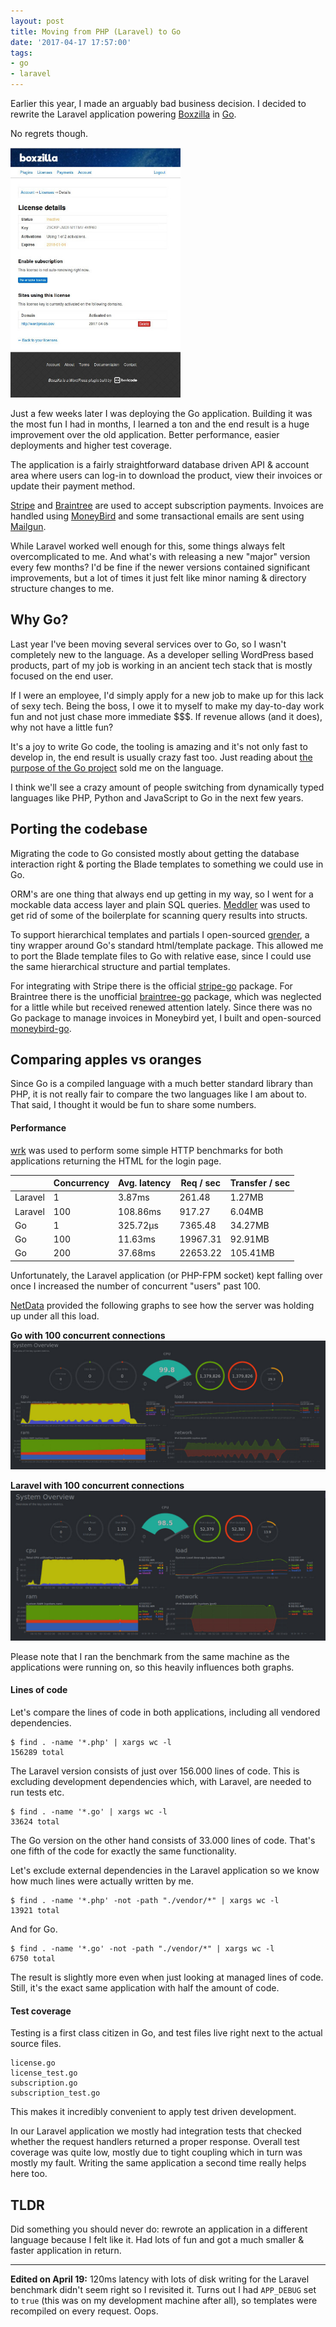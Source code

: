 ```yaml
---
layout: post
title: Moving from PHP (Laravel) to Go
date: '2017-04-17 17:57:00'
tags:
- go
- laravel
---
```


Earlier this year, I made an arguably bad business decision. I decided to rewrite the Laravel application powering [Boxzilla](https://platform.boxzillaplugin.com/) in [Go](https://golang.org/). 

No regrets though. 

<img style="height: 400px; width: auto;" class="desktop-pull-right small-margin" src="/media/2017-04-boxzilla-platform.jpg">

Just a few weeks later I was deploying the Go application. Building it was the most fun I had in months, I learned a ton and the end result is a huge improvement over the old application. Better performance, easier deployments and higher test coverage. 

The application is a fairly straightforward database driven API & account area where users can log-in to download the product, view their invoices or update their payment method.

[Stripe](https://stripe.com/) and [Braintree](https://www.braintreepayments.com/) are used to accept subscription payments. Invoices are handled using [MoneyBird](https://www.moneybird.com/) and some transactional emails are sent using [Mailgun](https://www.mailgun.com/).

While Laravel worked well enough for this, some things always felt overcomplicated to me. And what's with releasing a new "major" version every few months? I'd be fine if the newer versions contained significant improvements, but a lot of times it just felt like minor naming & directory structure changes to me. 

## Why Go?

Last year I've been moving several services over to Go, so I wasn't completely new to the language. As a developer selling WordPress based products, part of my job is working in an ancient tech stack that is mostly focused on the end user.

If I were an employee, I'd simply apply for a new job to make up for this lack of sexy tech. Being the boss, I owe it to myself to make my day-to-day work fun and not just chase more immediate $$$. If revenue allows (and it does), why not have a little fun?

It's a joy to write Go code, the tooling is amazing and it's not only fast to develop in, the end result is usually crazy fast too. Just reading about [the purpose of the Go project](https://golang.org/doc/faq#What_is_the_purpose_of_the_project) sold me on the language. 

I think we'll see a crazy amount of people switching from dynamically typed languages like PHP, Python and JavaScript to Go in the next few years.

## Porting the codebase

Migrating the code to Go consisted mostly about getting the database interaction right & porting the Blade templates to something we could use in Go. 

ORM's are one thing that always end up getting in my way, so I went for a mockable data access layer and plain SQL queries. [Meddler](https://github.com/russross/meddler) was used to get rid of some of the boilerplate for scanning query results into structs.

To support hierarchical templates and partials I open-sourced [grender](https://github.com/dannyvankooten/grender), a tiny wrapper around Go's standard html/template package. This allowed me to port the Blade template files to Go with relative ease, since I could use the same hierarchical structure and partial templates.

For integrating with Stripe there is the official [stripe-go](https://github.com/stripe/stripe-go) package. For Braintree there is the unofficial [braintree-go](https://github.com/lionelbarrow/braintree-go) package, which was neglected for a little while but received renewed attention lately. Since there was no Go package to manage invoices in Moneybird yet, I built and open-sourced [moneybird-go](https://github.com/dannyvankooten/moneybird-go).

## Comparing apples vs oranges

Since Go is a compiled language with a much better standard library than PHP, it is not really fair to compare the two languages like I am about to. That said, I thought it would be fun to share some numbers.

#### Performance

[wrk](https://github.com/wg/wrk) was used to perform some simple HTTP benchmarks for both applications returning the HTML for the login page. 

| | Concurrency | Avg. latency  | Req / sec   | Transfer / sec  |
|---|---|---|---|---|
| Laravel | 1  | 3.87ms | 261.48 | 1.27MB |
| Laravel | 100 | 108.86ms | 917.27 | 6.04MB |
| Go | 1 | 325.72μs | 7365.48 | 34.27MB |
| Go | 100 | 11.63ms | 19967.31 | 92.91MB |
| Go | 200 | 37.68ms | 22653.22 | 105.41MB | 

Unfortunately, the Laravel application (or PHP-FPM socket) kept falling over once I increased the number of concurrent "users" past 100.

[NetData](https://my-netdata.io/) provided the following graphs to see how the server was holding up under all this load. 

**Go with 100 concurrent connections**
![Go with 100 concurrent connections](/media/2017-benchmark-go-c100.jpg)

**Laravel with 100 concurrent connections**
![Laravel with 100 concurrent connections](/media/2017-benchmark-laravel-c100.jpg)

Please note that I ran the benchmark from the same machine as the applications were running on, so this heavily influences both graphs. 

#### Lines of code

Let's compare the lines of code in both applications, including all vendored dependencies.

```
$ find . -name '*.php' | xargs wc -l
156289 total
```

The Laravel version consists of just over 156.000 lines of code. This is excluding development dependencies which, with Laravel, are needed to run tests etc.

```
$ find . -name '*.go' | xargs wc -l
33624 total
```

The Go version on the other hand consists of 33.000 lines of code. That's one fifth of the code for exactly the same functionality.

Let's exclude external dependencies in the Laravel application so we know how much lines were actually written by me. 

```
$ find . -name '*.php' -not -path "./vendor/*" | xargs wc -l
13921 total
```

And for Go.

```
$ find . -name '*.go' -not -path "./vendor/*" | xargs wc -l
6750 total
```

The result is slightly more even when just looking at managed lines of code. Still, it's the exact same application with half the amount of code.  

#### Test coverage

Testing is a first class citizen in Go, and test files live right next to the actual source files. 

```
license.go
license_test.go
subscription.go
subscription_test.go
```

This makes it incredibly convenient to apply test driven development. 

In our Laravel application we mostly had integration tests that checked whether the request handlers returned a proper response. Overall test coverage was quite low, mostly due to tight coupling which in turn was mostly my fault. Writing the same application a second time really helps here too.

## TLDR

Did something you should never do: rewrote an application in a different language because I felt like it. Had lots of fun and got a much smaller & faster application in return. 

----------

**Edited on April 19:** 120ms latency with lots of disk writing for the Laravel benchmark didn't seem right so I revisited it. Turns out I had `APP_DEBUG` set to `true` (this was on my development machine after all), so templates were recompiled on every request. Oops.



